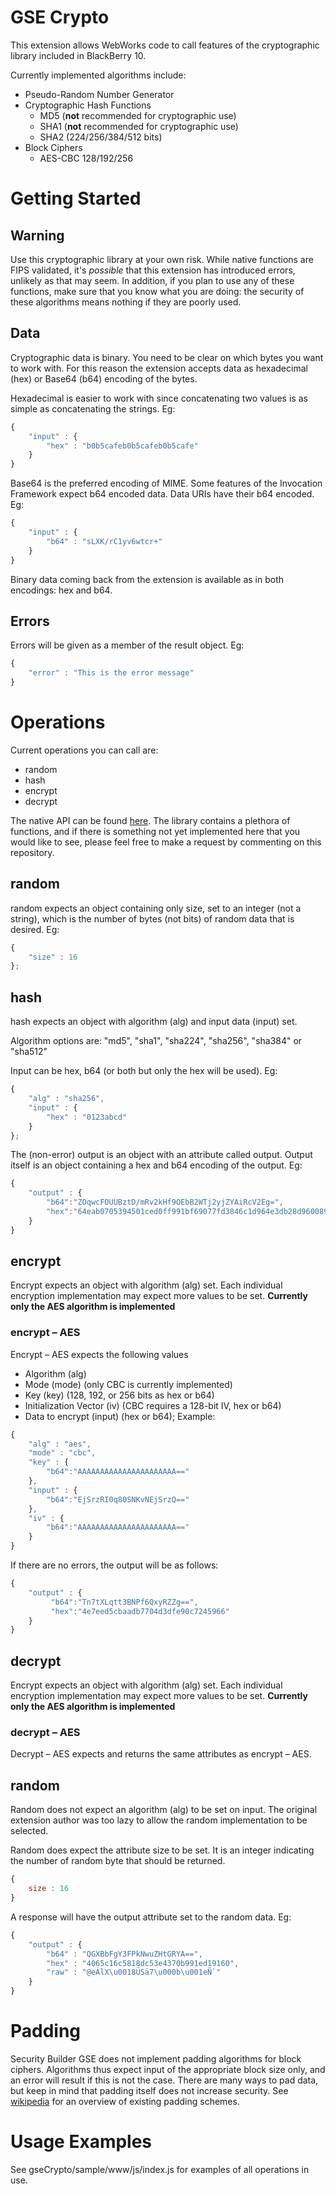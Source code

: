 # GSE Crypto

This extension allows WebWorks code to call features of the cryptographic library included in BlackBerry 10.

Currently implemented algorithms include:

* Pseudo-Random Number Generator
* Cryptographic Hash Functions
    * MD5 (**not** recommended for cryptographic use)
    * SHA1 (**not** recommended for cryptographic use)
    * SHA2 (224/256/384/512 bits)
* Block Ciphers
    * AES-CBC 128/192/256

# Getting Started
## Warning
Use this cryptographic library at your own risk. While native functions are FIPS validated, it's _possible_ that this extension has introduced errors, unlikely as that may seem. In addition, if you plan to use any of these functions, make sure that you know what you are doing: the security of these algorithms means nothing if they are poorly used.

## Data

Cryptographic data is binary. You need to be clear on which bytes you want to work with. For this reason the extension accepts data as hexadecimal (hex) or Base64 (b64) encoding of the bytes.

Hexadecimal is easier to work with since concatenating two values is as simple as concatenating the strings. Eg:

```javascript
{
    "input" : {
        "hex" : "b0b5cafeb0b5cafeb0b5cafe"
    }
}
```

Base64 is the preferred encoding of MIME. Some features of the Invocation Framework expect b64 encoded data. Data URIs have their b64 encoded. Eg:

```javascript
{
    "input" : {
        "b64" : "sLXK/rC1yv6wtcr+"
    }
}
```

Binary data coming back from the extension is available as in both encodings: hex and b64.

## Errors

Errors will be given as a member of the result object. Eg:

```javascript
{
    "error" : "This is the error message"
}
```

# Operations
Current operations you can call are:

* random
* hash
* encrypt
* decrypt

The native API can be found [here](http://developer.blackberry.com/native/reference/core/com.qnx.doc.crypto.lib_ref/topic/manual/intro.html). The library contains a plethora of functions, and if there is something not yet implemented here that you would like to see, please feel free to make a request by commenting on this repository.

## random

random expects an object containing only size, set to an integer (not a string), which is the number of bytes (not bits) of random data that is desired. Eg:

```javascript
{
    "size" : 16
};
```

## hash

hash expects an object with algorithm (alg) and input data (input) set.

Algorithm options are: "md5", "sha1", "sha224", "sha256", "sha384" or "sha512"

Input can be hex, b64 (or both but only the hex will be used). Eg:

```javascript
{
    "alg" : "sha256",
    "input" : {
        "hex" : "0123abcd"
    }
};
```

The (non-error) output is an object with an attribute called output. Output itself is an object containing a hex and b64 encoding of the output. Eg:
```javascript
{
    "output" : {
        "b64":"ZOqwcFOUUBztD/mRv2kHf9OEbB2WTj2yjZYAiRcV2Eg=",
        "hex":"64eab0705394501ced0ff991bf69077fd3846c1d964e3db28d9600891715d848"
    }
}
```

## encrypt
Encrypt expects an object with algorithm (alg) set. Each individual encryption implementation may expect more values to be set.
**Currently only the AES algorithm is implemented**

### encrypt – AES
Encrypt – AES expects the following values
* Algorithm (alg) 
* Mode (mode)					(only CBC is currently implemented)
* Key (key)						(128, 192, or 256 bits as hex or b64)
* Initialization Vector (iv)	(CBC requires a 128-bit IV, hex or b64)
* Data to encrypt (input)		(hex or b64);
Example:

```javascript
{
    "alg" : "aes",
    "mode" : "cbc",
    "key" : {
        "b64":"AAAAAAAAAAAAAAAAAAAAAA=="
    },
    "input" : {
        "b64":"EjSrzRI0q80SNKvNEjSrzQ=="
    },
    "iv" : {
        "b64":"AAAAAAAAAAAAAAAAAAAAAA=="
    }
}
```

If there are no errors, the output will be as follows:

```javascript
{
    "output" : {
         "b64":"Tn7tXLqtt3BNPf6QxyRZZg==",
         "hex":"4e7eed5cbaadb7704d3dfe90c7245966"
    }
}
```

## decrypt

Encrypt expects an object with algorithm (alg) set. Each individual encryption implementation may expect more values to be set.
**Currently only the AES algorithm is implemented**

### decrypt – AES

Decrypt – AES expects and returns the same attributes as encrypt – AES.

## random

Random does not expect an algorithm (alg) to be set on input. The original extension author was too lazy to allow the random implementation to be selected.

Random does expect the attribute size to be set. It is an integer indicating the number of random byte that should be returned.

```javascript
{
    size : 16
}
```

A response will have the output attribute set to the random data. Eg:
```javascript
{
    "output" : {
        "b64" : "QGXBbFgY3FPkNwuZHtGRYA==",
        "hex" : "4065c16c5818dc53e4370b991ed19160",
        "raw" : "@eÁlX\u0018ÜSä7\u000b\u001eÑ`"
    }
}
```

# Padding
Security Builder GSE does not implement padding algorithms for block ciphers. Algorithms thus expect input of the appropriate block size only, and an error will result if this is not the case.
There are many ways to pad data, but keep in mind that padding itself does not increase security. See [wikipedia](http://en.wikipedia.org/wiki/Padding_%28cryptography%29) for an overview of existing padding schemes.

# Usage Examples
See gseCrypto/sample/www/js/index.js for examples of all operations in use.

